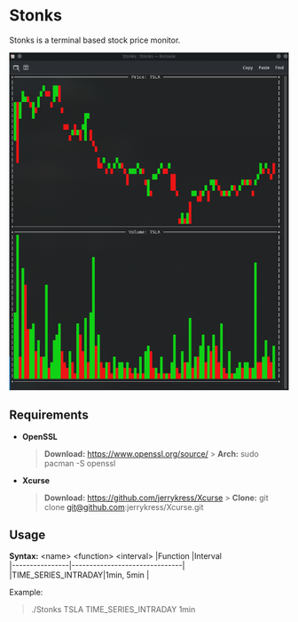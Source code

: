 # Stonks

Stonks is a terminal based stock price monitor.

![alt text](https://github.com/jerrykress/Stonks/blob/main/img/screenshot.png?raw=true)

## Requirements

- **OpenSSL**
  > **Download:** https://www.openssl.org/source/ > **Arch:** sudo pacman -S openssl
- **Xcurse**
  > **Download:** https://github.com/jerrykress/Xcurse > **Clone:** git clone git@github.com:jerrykress/Xcurse.git

## Usage

**Syntax:** \<name> \<function> \<interval>
|Function |Interval  
|----------------|-------------------------------|
|TIME_SERIES_INTRADAY|1min, 5min |

Example:

> ./Stonks TSLA TIME_SERIES_INTRADAY 1min
